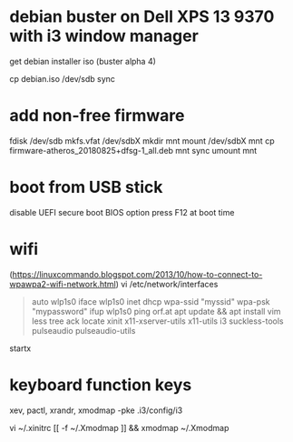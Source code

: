 # debian buster on Dell XPS 13 9370 with i3 window manager

get debian installer iso (buster alpha 4)

cp debian.iso /dev/sdb
sync

# add non-free firmware
fdisk /dev/sdb
mkfs.vfat /dev/sdbX
mkdir mnt
mount /dev/sdbX mnt
cp firmware-atheros_20180825+dfsg-1_all.deb mnt
sync
umount mnt

# boot from USB stick
disable UEFI secure boot BIOS option
press F12 at boot time

# wifi
(https://linuxcommando.blogspot.com/2013/10/how-to-connect-to-wpawpa2-wifi-network.html)
vi /etc/network/interfaces
> auto wlp1s0
> iface wlp1s0 inet dhcp
>     wpa-ssid "myssid"
>     wpa-psk "mypassword"
ifup wlp1s0
ping orf.at
apt update && apt install vim less tree ack locate xinit x11-xserver-utils x11-utils i3 suckless-tools pulseaudio pulseaudio-utils

startx

# keyboard function keys
xev, pactl, xrandr, xmodmap -pke
.i3/config/i3

vi ~/.xinitrc
[[ -f ~/.Xmodmap ]] && xmodmap ~/.Xmodmap


